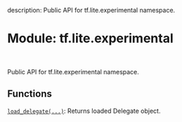 description: Public API for tf.lite.experimental namespace.

<div itemscope itemtype="http://developers.google.com/ReferenceObject">
<meta itemprop="name" content="tf.lite.experimental" />
<meta itemprop="path" content="Stable" />
</div>

# Module: tf.lite.experimental

<!-- Insert buttons and diff -->

<table class="tfo-notebook-buttons tfo-api nocontent" align="left">

</table>



Public API for tf.lite.experimental namespace.



## Functions

[`load_delegate(...)`](../../tf/lite/experimental/load_delegate.md): Returns loaded Delegate object.

